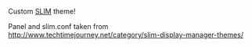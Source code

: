 Custom [SLIM](https://wiki.archlinux.org/index.php/SLiM) theme!

Panel and slim.conf taken from http://www.techtimejourney.net/category/slim-display-manager-themes/
